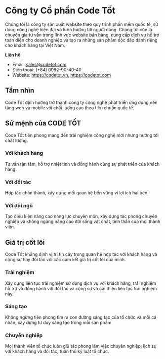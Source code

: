 # Công ty Cổ phần Code Tốt

Chúng tôi là công ty sản xuất website theo quy trình phần mềm quốc tế, sử dung công nghệ hiện đại và luôn hướng tới người dùng.
Chúng tôi còn là chuyên gia tư vấn trong lĩnh vực website bán hàng, cung cấp dịch vụ hỗ trợ toàn diện cho doanh nghiệp và tạo ra những sản phẩm độc đáo dành riêng cho khách hàng tại Việt Nam.

**Liên hệ**

- Email: sales@codetot.com
- Điện thoại: (+84) 0982-90-40-40
- Website: https://codetot.vn, https://codetot.com

## Tầm nhìn

Code Tốt định hướng trở thành công ty công nghệ phát triển ứng dụng nền tảng web và mobile với chất lượng cao theo tiêu chuẩn quốc tế.

## Sứ mệnh của CODE TỐT

Code Tốt tiên phong mang đến trải nghiệm công nghệ mới nhưng hướng tới chất lượng.

### Với khách hàng

Tư vấn tận tâm, hỗ trợ nhiệt tình và đồng hành cùng sự phát triển của khách hàng.

### Với đối tác

Hợp tác chân thành, xây dựng mối quan hệ bền vững vì lợi ích hai bên.

### Với đội ngũ

Tạo điều kiện nâng cao năng lực chuyên môn, xây dựng tác phong chuyên nghiệp và không ngừng nâng cao đời sống vật chất, tinh thần của mọi thành viên.

## Giá trị cốt lõi

Code Tốt khẳng định vị trí tin cậy trong quan hệ hợp tác với khách hàng và cộng sự hay đối tác với các cam kết giá trị cốt lõi của mình.

### Trải nghiệm

Xây dựng liên tục trải nghiệm sử dụng dịch vụ với khách hàng, trải nghiệm hỗ trợ và đồng hành với đối tác và cộng sự và cải thiện liên tục trải nghiệm này.

### Sáng tạo

Không ngừng tiên phong tìm ra con đường sáng tạo của tổ chức và mỗi cá nhân, xây dựng tư duy sáng tạo trong mỗi sản phẩm.

### Chuyên nghiệp

Mọi thành viên tổ chức luôn giữ tác phong làm việc chuyên nghiệp, lịch sự với khách hàng và đối tác, tuân thủ kỷ luật tổ chức.
